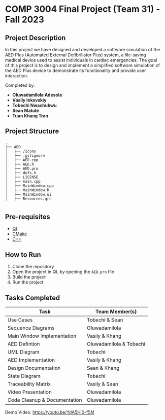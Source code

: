 # COMP 3004 Final Project (Team 31) - Fall 2023

## Project Description
In this project we have designed and developed a software simulation of the AED Plus (Automated External Defibrillator Plus) system, a life-saving medical
device used to assist individuals in cardiac emergencies. The goal of this project is to design and implement a simplified software simulation of the AED Plus device to demonstrate its functionality and provide user interaction.

Completed by:
- **Oluwadamilola Adesola** 
- **Vasily Inkovskiy**
- **Tobechi Nwachukwu**
- **Sean Matute**
- **Tuan Khang Tran**

## Project Structure
```
.
├── AED
│   ├── /Icons
│   ├── .gitignore
│   ├── AED.cpp
│   ├── AED.h
│   ├── AED.pro
│   ├── defs.h
│   ├── LICENSE
│   ├── main.cpp
│   ├── MainWindow.cpp
│   ├── MainWindow.h
│   ├── MainWindow.ui
│   ├── Resources.qrc
```

# 

## Pre-requisites
- [Qt](https://www.qt.io/download)
- [CMake](https://cmake.org/download/)
- [C++](https://en.cppreference.com/w/cpp/17)

## How to Run
1. Clone the repository
2. Open the project in Qt, by opening the `AED.pro` file
3. Build the project
4. Run the project

## Tasks Completed

| Task                         | Team Member(s)          |
|------------------------------|-------------------------|
| Use Cases                    | Tobechi & Sean          |
| Sequence Diagrams            | Oluwadamilola           |
| Main Window Implementation   | Vasily & Khang          |
| AED Defintion                | Oluwadamilola & Tobechi |
| UML Diagram                  | Tobechi                 |
| AED Implementation           | Vasily & Khang          |
| Design Documentation         | Sean & Khang            |
| State Diagram                | Tobechi                 |
| Traceability Matrix          | Vasily & Sean           |
| Video Presentation           | Oluwadamilola           |
| Code Cleanup & Documentation | Oluwadamilola           |


Demo Video: https://youtu.be/YdA5Hi0-f5M

